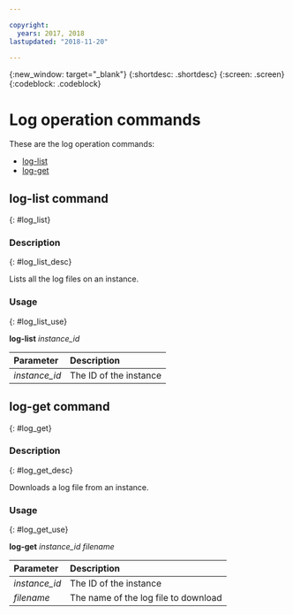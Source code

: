 ```yaml
---

copyright:
  years: 2017, 2018
lastupdated: "2018-11-20"

---
```


{:new_window: target="_blank"}
{:shortdesc: .shortdesc}
{:screen: .screen}
{:codeblock: .codeblock}

# Log operation commands

These are the log operation commands:

- [log-list](#log_list)
- [log-get](#log_get)


## log-list command
{: #log_list}

### Description
{: #log_list_desc}

Lists all the log files on an instance.

### Usage
{: #log_list_use}

**log-list** *instance_id*

| Parameter        |  Description                  |
| :--------------- |  :--------------------------- |
| *instance_id*    |  The ID of the instance       |


## log-get command
{: #log_get}

### Description
{: #log_get_desc}

Downloads a log file from an instance.

### Usage
{: #log_get_use}

**log-get** *instance_id* *filename*

| Parameter        |  Description                  |
| :--------------- |  :--------------------------- |
| *instance_id*    |  The ID of the instance       |
| *filename*       |  The name of the log file to download |
